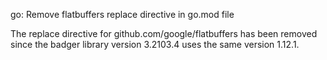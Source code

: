 go: Remove flatbuffers replace directive in go.mod file

The replace directive for github.com/google/flatbuffers has been removed
since the badger library version 3.2103.4 uses the same version 1.12.1.
